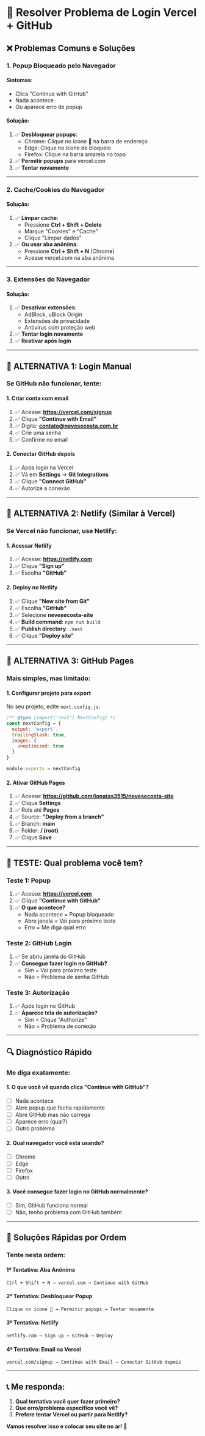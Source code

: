# 🔧 Resolver Problema de Login Vercel + GitHub

## ❌ **Problemas Comuns e Soluções**

### **1. Popup Bloqueado pelo Navegador**

#### **Sintomas:**
- Clica "Continue with GitHub"
- Nada acontece
- Ou aparece erro de popup

#### **Solução:**
1. ✅ **Desbloquear popups**:
   - Chrome: Clique no ícone 🚫 na barra de endereço
   - Edge: Clique no ícone de bloqueio
   - Firefox: Clique na barra amarela no topo
2. ✅ **Permitir popups** para vercel.com
3. ✅ **Tentar novamente**

---

### **2. Cache/Cookies do Navegador**

#### **Solução:**
1. ✅ **Limpar cache**:
   - Pressione **Ctrl + Shift + Delete**
   - Marque "Cookies" e "Cache"
   - Clique "Limpar dados"
2. ✅ **Ou usar aba anônima**:
   - Pressione **Ctrl + Shift + N** (Chrome)
   - Acesse vercel.com na aba anônima

---

### **3. Extensões do Navegador**

#### **Solução:**
1. ✅ **Desativar extensões**:
   - AdBlock, uBlock Origin
   - Extensões de privacidade
   - Antivírus com proteção web
2. ✅ **Tentar login novamente**
3. ✅ **Reativar após login**

---

## 🔄 **ALTERNATIVA 1: Login Manual**

### **Se GitHub não funcionar, tente:**

#### **1. Criar conta com email**
1. ✅ Acesse: **https://vercel.com/signup**
2. ✅ Clique **"Continue with Email"**
3. ✅ Digite: **contato@nevesecosta.com.br**
4. ✅ Crie uma senha
5. ✅ Confirme no email

#### **2. Conectar GitHub depois**
1. ✅ Após login na Vercel
2. ✅ Vá em **Settings** → **Git Integrations**
3. ✅ Clique **"Connect GitHub"**
4. ✅ Autorize a conexão

---

## 🔄 **ALTERNATIVA 2: Netlify (Similar à Vercel)**

### **Se Vercel não funcionar, use Netlify:**

#### **1. Acessar Netlify**
1. ✅ Acesse: **https://netlify.com**
2. ✅ Clique **"Sign up"**
3. ✅ Escolha **"GitHub"**

#### **2. Deploy no Netlify**
1. ✅ Clique **"New site from Git"**
2. ✅ Escolha **"GitHub"**
3. ✅ Selecione **nevesecosta-site**
4. ✅ **Build command**: `npm run build`
5. ✅ **Publish directory**: `.next`
6. ✅ Clique **"Deploy site"**

---

## 🔄 **ALTERNATIVA 3: GitHub Pages**

### **Mais simples, mas limitado:**

#### **1. Configurar projeto para export**
No seu projeto, edite `next.config.js`:
```javascript
/** @type {import('next').NextConfig} */
const nextConfig = {
  output: 'export',
  trailingSlash: true,
  images: {
    unoptimized: true
  }
}

module.exports = nextConfig
```

#### **2. Ativar GitHub Pages**
1. ✅ Acesse: **https://github.com/jonatas3515/nevesecosta-site**
2. ✅ Clique **Settings**
3. ✅ Role até **Pages**
4. ✅ Source: **"Deploy from a branch"**
5. ✅ Branch: **main**
6. ✅ Folder: **/ (root)**
7. ✅ Clique **Save**

---

## 🧪 **TESTE: Qual problema você tem?**

### **Teste 1: Popup**
1. ✅ Acesse: **https://vercel.com**
2. ✅ Clique **"Continue with GitHub"**
3. ✅ **O que acontece?**
   - Nada acontece = Popup bloqueado
   - Abre janela = Vai para próximo teste
   - Erro = Me diga qual erro

### **Teste 2: GitHub Login**
1. ✅ Se abriu janela do GitHub
2. ✅ **Consegue fazer login no GitHub?**
   - Sim = Vai para próximo teste
   - Não = Problema de senha GitHub

### **Teste 3: Autorização**
1. ✅ Após login no GitHub
2. ✅ **Aparece tela de autorização?**
   - Sim = Clique "Authorize"
   - Não = Problema de conexão

---

## 🔍 **Diagnóstico Rápido**

### **Me diga exatamente:**

#### **1. O que você vê quando clica "Continue with GitHub"?**
- [ ] Nada acontece
- [ ] Abre popup que fecha rapidamente
- [ ] Abre GitHub mas não carrega
- [ ] Aparece erro (qual?)
- [ ] Outro problema

#### **2. Qual navegador você está usando?**
- [ ] Chrome
- [ ] Edge
- [ ] Firefox
- [ ] Outro

#### **3. Você consegue fazer login no GitHub normalmente?**
- [ ] Sim, GitHub funciona normal
- [ ] Não, tenho problema com GitHub também

---

## 🚀 **Soluções Rápidas por Ordem**

### **Tente nesta ordem:**

#### **1ª Tentativa: Aba Anônima**
```
Ctrl + Shift + N → vercel.com → Continue with GitHub
```

#### **2ª Tentativa: Desbloquear Popup**
```
Clique no ícone 🚫 → Permitir popups → Tentar novamente
```

#### **3ª Tentativa: Netlify**
```
netlify.com → Sign up → GitHub → Deploy
```

#### **4ª Tentativa: Email na Vercel**
```
vercel.com/signup → Continue with Email → Conectar GitHub depois
```

---

## 📞 **Me responda:**

1. **Qual tentativa você quer fazer primeiro?**
2. **Que erro/problema específico você vê?**
3. **Prefere tentar Vercel ou partir para Netlify?**

**Vamos resolver isso e colocar seu site no ar!** 🚀
